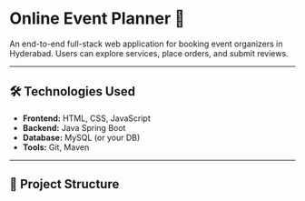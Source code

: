 # Online Event Planner 🎉

An end-to-end full-stack web application for booking event organizers in Hyderabad. Users can explore services, place orders, and submit reviews.

---

## 🛠️ Technologies Used

- **Frontend:** HTML, CSS, JavaScript
- **Backend:** Java Spring Boot
- **Database:** MySQL (or your DB)
- **Tools:** Git, Maven

---

## 📁 Project Structure

